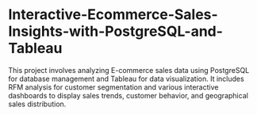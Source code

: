 # Interactive-Ecommerce-Sales-Insights-with-PostgreSQL-and-Tableau
This project involves analyzing E-commerce sales data using PostgreSQL for database management and Tableau for data visualization. It includes RFM analysis for customer segmentation and various interactive dashboards to display sales trends, customer behavior, and geographical sales distribution.
